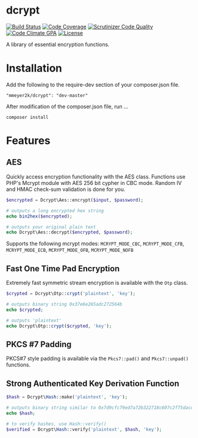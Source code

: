 dcrypt
======
[![Build Status](https://travis-ci.org/mmeyer2k/dcrypt.png)](https://travis-ci.org/mmeyer2k/dcrypt)
[![Code Coverage](https://scrutinizer-ci.com/g/mmeyer2k/dcrypt/badges/coverage.png?b=master)](https://scrutinizer-ci.com/g/mmeyer2k/dcrypt/?branch=master)
[![Scrutinizer Code Quality](https://scrutinizer-ci.com/g/mmeyer2k/dcrypt/badges/quality-score.png?b=master)](https://scrutinizer-ci.com/g/mmeyer2k/dcrypt/?branch=master)
[![Code Climate GPA](https://codeclimate.com/github/mmeyer2k/dcrypt/badges/gpa.svg)](https://codeclimate.com/github/mmeyer2k/dcrypt)
[![License](https://poser.pugx.org/mmeyer2k/dcrypt/license.svg)](https://packagist.org/packages/mmeyer2k/dcrypt)

A library of essential encryption functions. 

# Installation
Add the following to the require-dev section of your composer.json file.
```
"mmeyer2k/dcrypt": "dev-master"
```
After modification of the composer.json file, run ...
```
composer install
```
# Features
## AES
Quickly access encryption functionality with the AES class. Functions use PHP's Mcrypt module with AES 256 bit cypher in CBC mode. Random IV and HMAC check-sum validation is done for you.
```php
$encrypted = Dcrypt\Aes::encrypt($input, $password);

# outputs a long encrypted hex string
echo bin2hex($encrypted);

# outputs your original plain text
echo Dcrypt\Aes::decrypt($encrypted, $password);
```
Supports the following mcrypt modes: `MCRYPT_MODE_CBC`, `MCRYPT_MODE_CFB`, `MCRYPT_MODE_ECB`, `MCRYPT_MODE_OFB`, `MCRYPT_MODE_NOFB`

## Fast One Time Pad Encryption
Extremely fast symmetric stream encryption is available with the `Otp` class.
```php
$crypted = Dcrypt\Otp::crypt('plaintext', 'key');

# outputs binary string 0x37e6e265adc272564b
echo $crypted;

# outputs 'plaintext'
echo Dcrypt\Otp::crypt($crypted, 'key'); 
```
## PKCS #7 Padding
PKCS#7 style padding is available via the `Pkcs7::pad()` and `Pkcs7::unpad()` functions.
## Strong Authenticated Key Derivation Function
```php
$hash = Dcrypt\Hash::make('plaintext', 'key');

# outputs binary string similar to 0x7d9cfc79ed7a72b322718c607c2f75dacd4a4824ad09c9f1ac0b43b5b9333ca031d9421742d968090097733a71524aa18c371d62082210a52b7e0d5eb0d5386d
echo $hash;

# to verify hashes, use Hash::verify()
$verified = Dcrypt\Hash::verify('plaintext', $hash, 'key');
```
